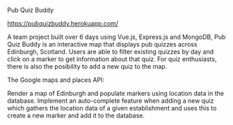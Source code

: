Pub Quiz Buddy


https://pubquizbuddy.herokuapp.com/

A team project built over 6 days using Vue.js, Express.js and MongoDB, Pub Quiz Buddy is an interactive map that displays pub quizzes across Edinburgh, Scotland. Users are able to filter existing quizzes by day and click on a marker to get information about that quiz. For quiz enthusiasts, there is also the posibility to add a new quiz to the map.

The Google maps and places API:

Render a map of Edinburgh and populate markers using location data in the database.
Implement an auto-complete feature when adding a new quiz which gathers the location data of a given establishment and uses this to create a new marker and add it to the database.
